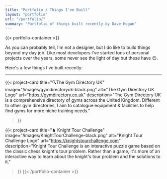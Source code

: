 ```yaml
---
title: "Portfolio / Things I've Built"
layout: "portfolio"
url: "/portfolio/"
summary: "Portfolio of things built recently by Dave Hogan"
---
```


{{< portfolio-container >}}
<p>
As you can probably tell, I'm not a designer, but I do like to build things beyond my day job. Like most developers I've started tons of personal projects over the years, some never see the light of day but these have 😉.
</p>
<p>
Here's a few things I've built recently:
</p>
<hr>

  {{< project-card 
      title="🔍The Gym Directory UK"
      image="/images/gymdirectoryuk-black.png"
      alt="The Gym Directory UK Logo"
      url="https://gymdirectory.co.uk"
      description="The Gym Directory UK is a comprehensive directory of gyms across the United Kingdom. Different to other gym directories, I aim to catalogue equipment & facilities to help find gyms for more niche training needs."
  >}}

  {{< project-card 
      title="♞ Knight Tour Challenge"
      image="/images/KnightTourChallenge-black.png"
      alt="Knight Tour Challenge Logo"
      url="https://knightstourchallenge.com"
      description="Knight Tour Challenge is an interactive puzzle game based on the classic chess knight's tour problem. Rather than a game, it's more of an interactive way to learn about the knight's tour problem and the solutions to it."
  >}}
{{< /portfolio-container >}}
